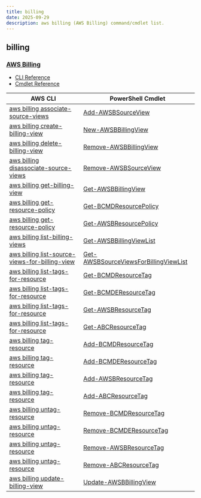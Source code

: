 ```yaml
---
title: billing
date: 2025-09-29
description: aws billing (AWS Billing) command/cmdlet list.
---
```


## billing

### [AWS Billing](https://aws.amazon.com/aws-cost-management/aws-billing/)

* [CLI Reference](https://awscli.amazonaws.com/v2/documentation/api/latest/reference/billing/index.html)
* [Cmdlet Reference](https://docs.aws.amazon.com/powershell/latest/reference/items/Billing_cmdlets.html)

|AWS CLI|PowerShell Cmdlet|
|----|----|
|[aws billing associate-source-views](https://awscli.amazonaws.com/v2/documentation/api/latest/reference/billing/associate-source-views.html)|[Add-AWSBSourceView](https://docs.aws.amazon.com/powershell/latest/reference/items/Add-AWSBSourceView.html)|
|[aws billing create-billing-view](https://awscli.amazonaws.com/v2/documentation/api/latest/reference/billing/create-billing-view.html)|[New-AWSBBillingView](https://docs.aws.amazon.com/powershell/latest/reference/items/New-AWSBBillingView.html)|
|[aws billing delete-billing-view](https://awscli.amazonaws.com/v2/documentation/api/latest/reference/billing/delete-billing-view.html)|[Remove-AWSBBillingView](https://docs.aws.amazon.com/powershell/latest/reference/items/Remove-AWSBBillingView.html)|
|[aws billing disassociate-source-views](https://awscli.amazonaws.com/v2/documentation/api/latest/reference/billing/disassociate-source-views.html)|[Remove-AWSBSourceView](https://docs.aws.amazon.com/powershell/latest/reference/items/Remove-AWSBSourceView.html)|
|[aws billing get-billing-view](https://awscli.amazonaws.com/v2/documentation/api/latest/reference/billing/get-billing-view.html)|[Get-AWSBBillingView](https://docs.aws.amazon.com/powershell/latest/reference/items/Get-AWSBBillingView.html)|
|[aws billing get-resource-policy](https://awscli.amazonaws.com/v2/documentation/api/latest/reference/billing/get-resource-policy.html)|[Get-BCMDResourcePolicy](https://docs.aws.amazon.com/powershell/latest/reference/items/Get-BCMDResourcePolicy.html)|
|[aws billing get-resource-policy](https://awscli.amazonaws.com/v2/documentation/api/latest/reference/billing/get-resource-policy.html)|[Get-AWSBResourcePolicy](https://docs.aws.amazon.com/powershell/latest/reference/items/Get-AWSBResourcePolicy.html)|
|[aws billing list-billing-views](https://awscli.amazonaws.com/v2/documentation/api/latest/reference/billing/list-billing-views.html)|[Get-AWSBBillingViewList](https://docs.aws.amazon.com/powershell/latest/reference/items/Get-AWSBBillingViewList.html)|
|[aws billing list-source-views-for-billing-view](https://awscli.amazonaws.com/v2/documentation/api/latest/reference/billing/list-source-views-for-billing-view.html)|[Get-AWSBSourceViewsForBillingViewList](https://docs.aws.amazon.com/powershell/latest/reference/items/Get-AWSBSourceViewsForBillingViewList.html)|
|[aws billing list-tags-for-resource](https://awscli.amazonaws.com/v2/documentation/api/latest/reference/billing/list-tags-for-resource.html)|[Get-BCMDResourceTag](https://docs.aws.amazon.com/powershell/latest/reference/items/Get-BCMDResourceTag.html)|
|[aws billing list-tags-for-resource](https://awscli.amazonaws.com/v2/documentation/api/latest/reference/billing/list-tags-for-resource.html)|[Get-BCMDEResourceTag](https://docs.aws.amazon.com/powershell/latest/reference/items/Get-BCMDEResourceTag.html)|
|[aws billing list-tags-for-resource](https://awscli.amazonaws.com/v2/documentation/api/latest/reference/billing/list-tags-for-resource.html)|[Get-AWSBResourceTag](https://docs.aws.amazon.com/powershell/latest/reference/items/Get-AWSBResourceTag.html)|
|[aws billing list-tags-for-resource](https://awscli.amazonaws.com/v2/documentation/api/latest/reference/billing/list-tags-for-resource.html)|[Get-ABCResourceTag](https://docs.aws.amazon.com/powershell/latest/reference/items/Get-ABCResourceTag.html)|
|[aws billing tag-resource](https://awscli.amazonaws.com/v2/documentation/api/latest/reference/billing/tag-resource.html)|[Add-BCMDResourceTag](https://docs.aws.amazon.com/powershell/latest/reference/items/Add-BCMDResourceTag.html)|
|[aws billing tag-resource](https://awscli.amazonaws.com/v2/documentation/api/latest/reference/billing/tag-resource.html)|[Add-BCMDEResourceTag](https://docs.aws.amazon.com/powershell/latest/reference/items/Add-BCMDEResourceTag.html)|
|[aws billing tag-resource](https://awscli.amazonaws.com/v2/documentation/api/latest/reference/billing/tag-resource.html)|[Add-AWSBResourceTag](https://docs.aws.amazon.com/powershell/latest/reference/items/Add-AWSBResourceTag.html)|
|[aws billing tag-resource](https://awscli.amazonaws.com/v2/documentation/api/latest/reference/billing/tag-resource.html)|[Add-ABCResourceTag](https://docs.aws.amazon.com/powershell/latest/reference/items/Add-ABCResourceTag.html)|
|[aws billing untag-resource](https://awscli.amazonaws.com/v2/documentation/api/latest/reference/billing/untag-resource.html)|[Remove-BCMDResourceTag](https://docs.aws.amazon.com/powershell/latest/reference/items/Remove-BCMDResourceTag.html)|
|[aws billing untag-resource](https://awscli.amazonaws.com/v2/documentation/api/latest/reference/billing/untag-resource.html)|[Remove-BCMDEResourceTag](https://docs.aws.amazon.com/powershell/latest/reference/items/Remove-BCMDEResourceTag.html)|
|[aws billing untag-resource](https://awscli.amazonaws.com/v2/documentation/api/latest/reference/billing/untag-resource.html)|[Remove-AWSBResourceTag](https://docs.aws.amazon.com/powershell/latest/reference/items/Remove-AWSBResourceTag.html)|
|[aws billing untag-resource](https://awscli.amazonaws.com/v2/documentation/api/latest/reference/billing/untag-resource.html)|[Remove-ABCResourceTag](https://docs.aws.amazon.com/powershell/latest/reference/items/Remove-ABCResourceTag.html)|
|[aws billing update-billing-view](https://awscli.amazonaws.com/v2/documentation/api/latest/reference/billing/update-billing-view.html)|[Update-AWSBBillingView](https://docs.aws.amazon.com/powershell/latest/reference/items/Update-AWSBBillingView.html)|

